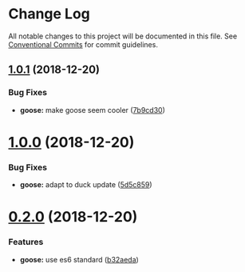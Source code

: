 # Change Log

All notable changes to this project will be documented in this file.
See [Conventional Commits](https://conventionalcommits.org) for commit guidelines.

## [1.0.1](https://github.com/mportuga/lerna-canary/compare/v1.0.0...v1.0.1) (2018-12-20)


### Bug Fixes

* **goose:** make goose seem cooler ([7b9cd30](https://github.com/mportuga/lerna-canary/commit/7b9cd30))





# [1.0.0](https://github.com/mportuga/lerna-canary/compare/v0.2.0...v1.0.0) (2018-12-20)


### Bug Fixes

* **goose:** adapt to duck update ([5d5c859](https://github.com/mportuga/lerna-canary/commit/5d5c859))





# [0.2.0](https://github.com/mportuga/lerna-canary/compare/v0.1.1...v0.2.0) (2018-12-20)


### Features

* **goose:** use es6 standard ([b32aeda](https://github.com/mportuga/lerna-canary/commit/b32aeda))
